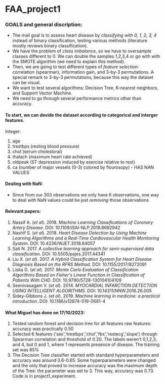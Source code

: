 # FAA_project1
### GOALS and general discription: 
- The mail goal is to assess heart disease by *classifying with 0, 1, 2, 3, 4* instead of binary classification, testing various methods (literature mostly reviews binary classification).
- We have the problem of *class imbalance*, so we have to oversample classes different to 0. We can double the samples 1,2,3,4 or go with with the SMOTE algorithm (we need to explain this method).
- Then, we are going to test different types of *feature selection*: correlation (spearman), information gain, and 3-by-3 permutations. A special remark to 3-by-3 permutations, because this way the dataset can be visual.
- We want to test several algorithms: Decision Tree, K-nearest neighbors, and Support Vector Machine.
- We need to go through several performance metrics other than accuracy.

#### To start, we can devide the dataset according to categorical and interger features.
Integer:
  1. age
  2. trestbps (resting blood pressure)
  3. chol (serum cholestoral)
  4. thalach (maximum heart rate achieved)
  5. oldpeak (ST depression induced by exercise relative to rest)
  6. ca (number of major vessels (0-3) colored by flourosopy) - HAS NAN VALUES

#### Dealing with NaN:
  - Since from our 303 observations we only have 6 observations, one way to deal with NaN values could be just *removing* those observations

#### Relevant papers:
  1. Nassif A. (*et al*). 2018. *Machine Learning Classifications of Coronary Artery Disease*. DOI: 10.1109/iSAI-NLP.2018.8692942
  2. Nashif S. (*et al*). 2018. *Heart Disease Detection by Using Machine Learning Algorithms and a Real-Time Cardiovascular Health Monitoring System*. DOI: 10.4236/WJET.2018.64057
  3. Sati N. 2017. *A collective learning approach for semi-supervised data classification*. DOI: 10.5505/pajes.2017.44341
  4. Liu X. (*et al*). 2017. *A Hybrid Classification System for Heart Disease Diagnosis Based on the RFRS Method*. DOI: 10.1155/2017/8272091
  5. Liska G. (*et al*). 2017. *Monte Carlo Evaluation of Classification Algorithms Based on Fisher's Linear Function in Classification of Patients With CHD*. DOI: 10.9790/5728-130104104109
  6. Seenivasagam V. (*et al*). 2014. *MYOCARDIAL INFARCTION DETECTION USING INTELLIGENT ALGORITHMS*. DOI: 10.14311/NNW.2016.26.005
  7. Sidey-Gibbons J. (*et al*). 2019. *Machine learning in medicine: a practical introduction*. DOI: 10.1186/s12874-019-0681-4

#### What Miguel has done on 17/10/2023:
  1. Tested random forest and decision tree for all features raw features: accuracy was practically 0.50
  2. Selected 6 features ('sex','trestbps','chol','fbs','restecg','slope') through Spearman correlation and threshold of 0.20. The labels weren't 0,1,2,3, and 4, but 0 and 1, where 1 represents presence of disease. The training set was 85%
  3. The Decision Tree classifier started with standard hyperparameters and accuracy was around 0.6-0.65. Some hyperparameters were changed and the only that proved to increase accuracy was the maximum depth of the Tree: the parameter was set to 3. This way, accuracy was 0.73. Code is in project1_experiment.
